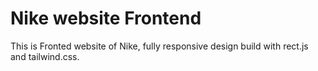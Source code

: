 # Nike website Frontend

This is Fronted website of Nike, fully responsive design build with rect.js and tailwind.css.

